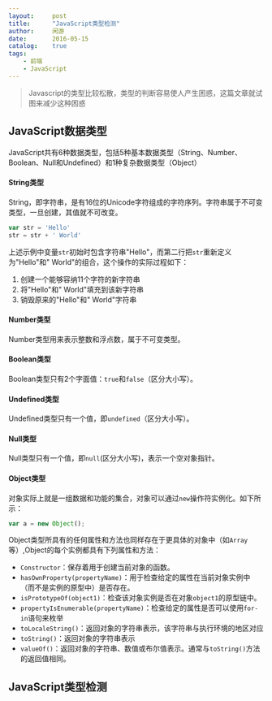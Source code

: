 ```yaml
---
layout:     post
title:      "JavaScript类型检测"
author:     闲游
date:       2016-05-15
catalog:    true
tags:
    - 前端
    - JavaScript
---
```


> Javascript的类型比较松散，类型的判断容易使人产生困惑，这篇文章就试图来减少这种困惑

## JavaScript数据类型
JavaScript共有6种数据类型，包括5种基本数据类型（String、Number、Boolean、Null和Undefined）和1种复杂数据类型（Object）

#### String类型
String，即字符串，是有16位的Unicode字符组成的字符序列。字符串属于不可变类型，一旦创建，其值就不可改变。

```javascript
var str = 'Hello'
str = str + ' World'
```
上述示例中变量`str`初始时包含字符串"Hello"，而第二行把`str`重新定义为"Hello"和" World"的组合，这个操作的实际过程如下：

1. 创建一个能够容纳11个字符的新字符串
1. 将"Hello"和" World"填充到该新字符串
1. 销毁原来的"Hello"和" World"字符串

#### Number类型
Number类型用来表示整数和浮点数，属于不可变类型。

#### Boolean类型
Boolean类型只有2个字面值：`true`和`false`（区分大小写）。

#### Undefined类型
Undefined类型只有一个值，即`undefined`（区分大小写）。

#### Null类型
Null类型只有一个值，即`null`(区分大小写)，表示一个空对象指针。

#### Object类型
对象实际上就是一组数据和功能的集合，对象可以通过`new`操作符实例化。如下所示：

```javascript
var a = new Object();
```

Object类型所具有的任何属性和方法也同样存在于更具体的对象中（如`Array`等）,Object的每个实例都具有下列属性和方法：

* `Constructor`：保存着用于创建当前对象的函数。
* `hasOwnProperty(propertyName)`：用于检查给定的属性在当前对象实例中（而不是实例的原型中）是否存在。
* `isPrototypeOf(object1)`：检查该对象实例是否在对象`object1`的原型链中。
* `propertyIsEnumerable(propertyName)`：检查给定的属性是否可以使用`for-in`语句来枚举
* `toLocaleString()`：返回对象的字符串表示，该字符串与执行环境的地区对应
* `toString()`：返回对象的字符串表示
* `valueOf()`：返回对象的字符串、数值或布尔值表示。通常与`toString()`方法的返回值相同。

## JavaScript类型检测
